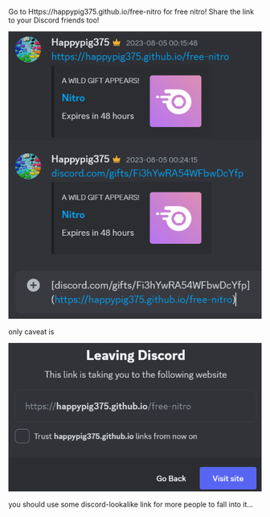 Go to Https://happypig375.github.io/free-nitro for free nitro! Share the link to your Discord friends too!

![example](example.png)

only caveat is

![caveat](caveat.png)

you should use some discord-lookalike link for more people to fall into it...
